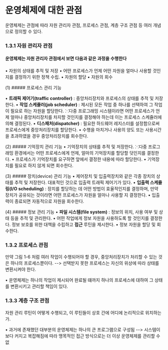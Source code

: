 # 운영체제에 대한 관점

운영체제는 관점에 따라 자원 관리자 관점, 프로세스 관점, 계층 구조 관점 등 여러 개념으로 정의할 수 있다.

### 1.3.1 자원 관리자 관점

#### 운영체제는 자원 관리자 관점에서 보면 다음과 같은 과정을 수행한다
• 자원의 상태를 추적 및 저장
• 어떤 프로세스가 언제 어떤 자원을 얼마나 사용할 것인지를 결정하기 위한 정책 수립.
• 자원의 할당
• 자원의 회수

(1) ##### 프로세스 관리 기능

• **트래픽 제어기(traffic controller)** : 중앙처리장치와 프로세스의 상태를 추적 및 저장한다.
• **작업 스케쥴러(job scheduler)** : 제시된 모든 작업 중 하나를 선택하여 그 작업이 필요로 하는 자원을 할당한다.
  ⁙다중 프로그래밍 시스템이라면 어떤 프로세스가 언제 얼마나 중앙처리장치를 차지할 것인지를 결정해야 하는데 이는 프로세스 스케쥴러에 의해 결정된다.
• **디스패처(dispatcher)** : 필요한 하드웨어 레지스터를 설정함으로써 프로세스에게 중앙처리장치를 할당한다.
• 수행을 마치거나 사용의 양도 또는 사용시간을 초과하였을 경우 중앙처리장치를 회수한다.

(2) ##### 기억장치 관리 기능
• 기억장치의 상태를 추적 및 저장한다.
 ⁙다중 프로그래밍 환경에서는 어떤 프로세스에게 언제, 얼마의 기억장치를 할당할 덧인지를 결정한다.
• 프로세스가 기억장치를 요구하면 앞에서 결정한 내용에 따라 할당한다.
• 기억장치를 필요로 하지 않게 되면 회수한다.

(3) ##### 장치(device) 관리 기능
• 제어장치 및 입출력장치와 같은 각종 장치의 상태를 추적 및 저장한다. 대표적인 것으로 입출력 트래픽 제어기가 있다.
• **입출력 스케쥴링(I/O scheduling)** : 장치를 할당하는 데 어떤 방법이 효율적인지를 결정하며, 만약 장치가 공유되는 것이라면 어떤 프로세스가 자원을 얼마나 사용할 지 결정한다.
• 입출력이 종료되면 자동적으로 자원을 회수한다.

(4) ##### 정보 관리 기능
• **파일 시스템(file system)** : 정보의 위치, 사용 여부 및 상태 등을 추적 및 관리한다.
• 어떤 작업에게 정보 자원을 사용하도록 할 것인지를 결정한다. 정보 보호를 위한 대책을 수립하고 **접근** 루틴을 제시한다.
• 정보 자원을 할당 및 회수한다.

### 1.3.2 프로세스 관점

만약 그림 1-6 처럼 여러 작업이 수행되어야 할 경우, 중앙처리장치가 처리할 수 있는 것은 하나의 프로세스뿐이다.
--> 선택받지 못한 프로세스는 자신의 위상에 따라 상태를 변환시켜야 한다.

• 운영체제는 하나의 작업이 제시되어 완료될 떄까지 하나의 프로세스에 대하여 그 상태를 변환시키고 관리할 책임이 있다.

### 1.3.3 계층 구조 관점

자원 관리 루틴이 어떻게 수행되고, 이 루틴들이 상호 간에 어디에 논리적으로 위치하는가.

• 과거에 존재했던 대부분의 운영체제는 하나의 큰 프로그램으로 구성됨
--> 시스템이 보다 커지고 복잡해짐에 따라 맹목적인 접근 방식으로는 더 이상 운영체제를 관리할 수 없
